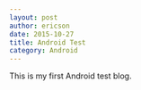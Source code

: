 ```yaml
---
layout: post
author: ericson
date: 2015-10-27
title: Android Test
category: Android
---
```


This is my first Android test blog.